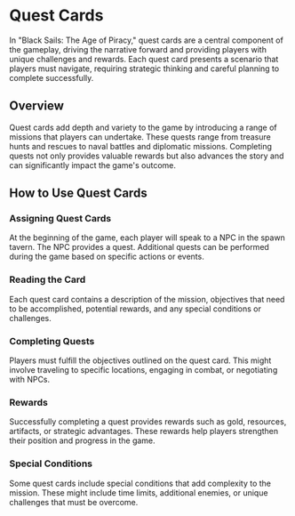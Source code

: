# Quest Cards

In "Black Sails: The Age of Piracy," quest cards are a central component of the gameplay, driving the narrative forward and providing players with unique challenges and rewards. Each quest card presents a scenario that players must navigate, requiring strategic thinking and careful planning to complete successfully.

## Overview

Quest cards add depth and variety to the game by introducing a range of missions that players can undertake. These quests range from treasure hunts and rescues to naval battles and diplomatic missions. Completing quests not only provides valuable rewards but also advances the story and can significantly impact the game's outcome.

## How to Use Quest Cards

### Assigning Quest Cards

At the beginning of the game, each player will speak to a NPC in the spawn tavern.
The NPC provides a quest.
Additional quests can be performed during the game based on specific actions or events.

### Reading the Card

Each quest card contains a description of the mission, objectives that need to be accomplished, potential rewards, and any special conditions or challenges.

### Completing Quests

Players must fulfill the objectives outlined on the quest card. This might involve traveling to specific locations, engaging in combat, or negotiating with NPCs.

### Rewards

Successfully completing a quest provides rewards such as gold, resources, artifacts, or strategic advantages. These rewards help players strengthen their position and progress in the game.

### Special Conditions

Some quest cards include special conditions that add complexity to the mission. These might include time limits, additional enemies, or unique challenges that must be overcome.
